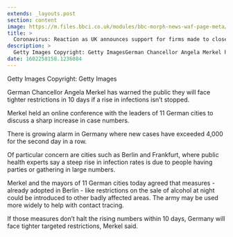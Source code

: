 ```yaml
--- 
extends: _layouts.post 
section: content 
image: https://m.files.bbci.co.uk/modules/bbc-morph-news-waf-page-meta/4.1.3/bbc_news_logo.png 
title: > 
  Coronavirus: Reaction as UK announces support for firms made to close 
description: > 
  Getty Images Copyright: Getty ImagesGerman Chancellor Angela Merkel has warned the public they will face tighter restrictions in 10 days if a rise in infections isn’t stopped.Merkel held an online conference with the leaders of 11 German cities to discuss a sharp increase in case numbers.There is growing alarm in Germany where new cases have exceeded 4,000 for the second day in a row.Merkel and the mayors of 11 German cities today agreed that measures - already adopted in Berlin - like restrictions on the sale of alcohol at night could be introduced to other badly affected areas.If those measures don’t halt the rising numbers within 10 days, Germany will face tighter targeted restrictions, Merkel said. 
date: 1602258158.1236084 
--- 
```

Getty Images Copyright: Getty Images

German Chancellor Angela Merkel has warned the public they will face tighter restrictions in 10 days if a rise in infections isn’t stopped.

Merkel held an online conference with the leaders of 11 German cities to discuss a sharp increase in case numbers.

There is growing alarm in Germany where new cases have exceeded 4,000 for the second day in a row.

Of particular concern are cities such as Berlin and Frankfurt, where public health experts say a steep rise in infection rates is due to people having parties or gathering in large numbers.

Merkel and the mayors of 11 German cities today agreed that measures - already adopted in Berlin - like restrictions on the sale of alcohol at night could be introduced to other badly affected areas. The army may be used more widely to help with contact tracing.

If those measures don’t halt the rising numbers within 10 days, Germany will face tighter targeted restrictions, Merkel said.